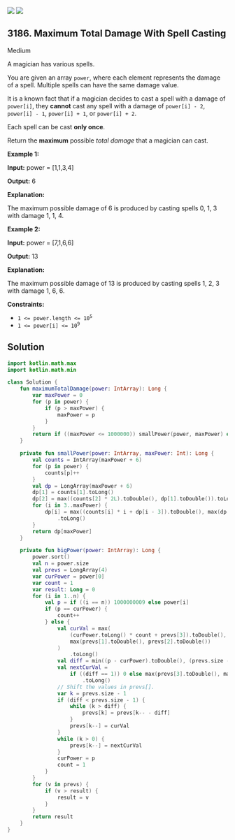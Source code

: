 [![](https://img.shields.io/github/stars/javadev/LeetCode-in-Kotlin?label=Stars&style=flat-square)](https://github.com/javadev/LeetCode-in-Kotlin)
[![](https://img.shields.io/github/forks/javadev/LeetCode-in-Kotlin?label=Fork%20me%20on%20GitHub%20&style=flat-square)](https://github.com/javadev/LeetCode-in-Kotlin/fork)

## 3186\. Maximum Total Damage With Spell Casting

Medium

A magician has various spells.

You are given an array `power`, where each element represents the damage of a spell. Multiple spells can have the same damage value.

It is a known fact that if a magician decides to cast a spell with a damage of `power[i]`, they **cannot** cast any spell with a damage of `power[i] - 2`, `power[i] - 1`, `power[i] + 1`, or `power[i] + 2`.

Each spell can be cast **only once**.

Return the **maximum** possible _total damage_ that a magician can cast.

**Example 1:**

**Input:** power = [1,1,3,4]

**Output:** 6

**Explanation:**

The maximum possible damage of 6 is produced by casting spells 0, 1, 3 with damage 1, 1, 4.

**Example 2:**

**Input:** power = [7,1,6,6]

**Output:** 13

**Explanation:**

The maximum possible damage of 13 is produced by casting spells 1, 2, 3 with damage 1, 6, 6.

**Constraints:**

*   <code>1 <= power.length <= 10<sup>5</sup></code>
*   <code>1 <= power[i] <= 10<sup>9</sup></code>

## Solution

```kotlin
import kotlin.math.max
import kotlin.math.min

class Solution {
    fun maximumTotalDamage(power: IntArray): Long {
        var maxPower = 0
        for (p in power) {
            if (p > maxPower) {
                maxPower = p
            }
        }
        return if ((maxPower <= 1000000)) smallPower(power, maxPower) else bigPower(power)
    }

    private fun smallPower(power: IntArray, maxPower: Int): Long {
        val counts = IntArray(maxPower + 6)
        for (p in power) {
            counts[p]++
        }
        val dp = LongArray(maxPower + 6)
        dp[1] = counts[1].toLong()
        dp[2] = max((counts[2] * 2L).toDouble(), dp[1].toDouble()).toLong()
        for (i in 3..maxPower) {
            dp[i] = max((counts[i] * i + dp[i - 3]).toDouble(), max(dp[i - 1].toDouble(), dp[i - 2].toDouble()))
                .toLong()
        }
        return dp[maxPower]
    }

    private fun bigPower(power: IntArray): Long {
        power.sort()
        val n = power.size
        val prevs = LongArray(4)
        var curPower = power[0]
        var count = 1
        var result: Long = 0
        for (i in 1..n) {
            val p = if ((i == n)) 1000000009 else power[i]
            if (p == curPower) {
                count++
            } else {
                val curVal = max(
                    (curPower.toLong() * count + prevs[3]).toDouble(),
                    max(prevs[1].toDouble(), prevs[2].toDouble())
                )
                    .toLong()
                val diff = min((p - curPower).toDouble(), (prevs.size - 1).toDouble()).toInt()
                val nextCurVal =
                    if ((diff == 1)) 0 else max(prevs[3].toDouble(), max(curVal.toDouble(), prevs[2].toDouble()))
                        .toLong()
                // Shift the values in prevs[].
                var k = prevs.size - 1
                if (diff < prevs.size - 1) {
                    while (k > diff) {
                        prevs[k] = prevs[k-- - diff]
                    }
                    prevs[k--] = curVal
                }
                while (k > 0) {
                    prevs[k--] = nextCurVal
                }
                curPower = p
                count = 1
            }
        }
        for (v in prevs) {
            if (v > result) {
                result = v
            }
        }
        return result
    }
}
```